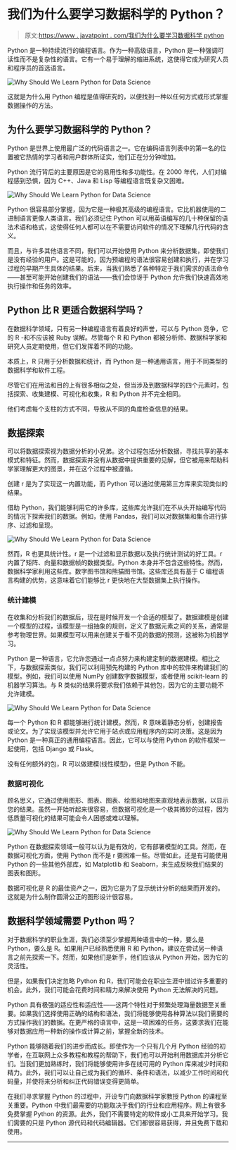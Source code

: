 # 我们为什么要学习数据科学的 Python？

> 原文:[https://www . javatpoint . com/我们为什么要学习数据科学 python](https://www.javatpoint.com/why-should-we-learn-python-for-data-science)

Python 是一种持续流行的编程语言。作为一种高级语言，Python 是一种强调可读性而不是复杂性的语言。它有一个易于理解的缩进系统，这使得它成为研究人员和程序员的首选语言。

![Why Should We Learn Python for Data Science](../Images/039c96bdbdb206c046206f3fa54aef32.png)

这就是为什么用 Python 编程是值得研究的，以便找到一种以任何方式或形式掌握数据操作的方法。

## 为什么要学习数据科学的 Python？

Python 是世界上使用最广泛的代码语言之一。它在编码语言列表中的第一名的位置被它热情的学习者和用户群体所证实，他们正在分分钟增加。

Python 流行背后的主要原因是它的易用性和多功能性。在 2000 年代，人们对编程感到恐惧，因为 C++、Java 和 Lisp 等编程语言既复杂又困难。

![Why Should We Learn Python for Data Science](../Images/702159eff438c0c8e2b59949f6914f94.png)

Python 很容易部分掌握，因为它是一种极其高级的编程语言。它比机器使用的二进制语言更像人类语言。我们必须记住 Python 可以用英语编写的几十种保留的语法术语和格式，这使得任何人都可以在不需要访问软件的情况下理解几行代码的含义。

而且，与许多其他语言不同，我们可以开始使用 Python 来分析数据集，即使我们是没有经验的用户。这是可能的，因为预编程的语法很容易创建和执行，并在学习过程的早期产生具体的结果。后来，当我们熟悉了各种特定于我们需求的语法命令——甚至可能开始创建我们的语法——我们会惊讶于 Python 允许我们快速高效地执行操作和任务的效率。

## Python 比 R 更适合数据科学吗？

在数据科学领域，只有另一种编程语言有着良好的声誉，可以与 Python 竞争，它的 R -和不应该被 Ruby 误解。尽管每个 R 和 Python 都被分析师、数据科学家和研究人员定期使用，但它们发挥着不同的功能。

本质上，R 只用于分析数据和统计，而 Python 是一种通用语言，用于不同类型的数据科学和软件工程。

尽管它们在用法和目的上有很多相似之处，但当涉及到数据科学的四个元素时，包括探索、收集建模、可视化和收集，R 和 Python 并不完全相同。

他们考虑每个支柱的方式不同，导致从不同的角度检查信息的结果。

## 数据探索

可以将数据探索视为数据分析的小兄弟。这个过程包括分析数据，寻找共享的基本模式和特征。然而，数据探索并没有从数据中提供重要的见解，但它被用来帮助科学家理解更大的图景，并在这个过程中被遵循。

创建 r 是为了实现这一内置功能，而 Python 可以通过使用第三方库来实现类似的结果。

借助 Python，我们能够利用它的许多库，这些库允许我们在不从头开始编写代码的情况下探索我们的数据。例如，使用 Pandas，我们可以对数据集和集合进行排序、过滤和呈现。

![Why Should We Learn Python for Data Science](../Images/4be4602e5e412ac08391f40614b18558.png)

然而，R 也更具统计性。r 是一个过滤和显示数据以及执行统计测试的好工具。r 内置了矩阵、向量和数据帧的数据类型。Python 本身并不包含这些特性。然而，数据科学家利用这些库。数字图书馆和熊猫图书馆。这些库还具有基于 C 编程语言构建的优势，这意味着它们能够比 r 更快地在大型数据集上执行操作。

### 统计建模

在收集和分析我们的数据后，现在是时候开发一个合适的模型了。数据建模是创建一个模型的过程，该模型是一组抽象的规则，定义了数据元素之间的关系，通常是参考物理世界。如果模型可以用来创建关于看不见的数据的预测，这被称为机器学习。

Python 是一种语言，它允许您通过一点点努力来构建定制的数据建模。相比之下，与数据探索类似，我们可以利用预先构建的 Python 库中的软件来构建我们的模型。例如，我们可以使用 NumPy 创建数字数据模型，或者使用 scikit-learn 的机器学习算法。与 R 类似的结果将要求我们依赖于其他包，因为它的主要功能不允许建模。

![Why Should We Learn Python for Data Science](../Images/a5a8a471e6fa895b41f2f934d45b491b.png)

每一个 Python 和 R 都能够进行统计建模。然而，R 意味着静态分析，创建报告或论文。为了实现该模型并允许它用于站点或应用程序内的实时决策。这是因为 Python 是一种真正的通用编程语言。因此，它可以与使用 Python 的软件框架一起使用，包括 Django 或 Flask。

没有任何额外的包，R 可以做建模(线性模型)，但是 Python 不能。

### 数据可视化

顾名思义，它通过使用图形、图表、图表、绘图和地图来直观地表示数据，以显示您的结果。虽然一开始听起来很容易，但数据可视化是一个极其微妙的过程，因为低质量可视化的结果可能会令人困惑或难以理解。

![Why Should We Learn Python for Data Science](../Images/80144493cd5acbbe967cb83d8e7da42a.png)

Python 在数据探索领域一般可以认为是有效的，它有部署模型的工具。然而，在数据可视化方面，使用 Python 而不是 r 要困难一些。尽管如此，还是有可能使用 Python 的一些其他外部库，如 Matplotlib 和 Seaborn，来生成反映我们结果的图表和图形。

数据可视化是 R 的最佳资产之一，因为它是为了显示统计分析的结果而开发的。这就是为什么制作圆滑公正的图形设计很容易。

## 数据科学领域需要 Python 吗？

对于数据科学的职业生涯，我们必须至少掌握两种语言中的一种，要么是 Python，要么是 R。如果用户已经熟悉使用 R 和 Python，建议在尝试另一种语言之前先探索一下。然而，如果他们是新手，他们应该从 Python 开始，因为它的灵活性。

但是，如果我们决定忽略 Python 和 R，我们可能会在职业生涯中错过许多重要的机会。此外，我们可能会花费时间和精力来解决使用 Python 无法解决的问题。

Python 具有极强的适应性和适应性——这两个特性对于频繁处理海量数据至关重要。如果我们选择使用正确的结构和语法，我们将能够使用各种算法以我们需要的方式操作我们的数据。在更严格的语言中，这是一项困难的任务，这要求我们在能够对数据应用一种新的操作或计算之前，掌握全新的技术。

Python 能够随着我们的进步而成长。即使作为一个只有几个月 Python 经验的初学者，在互联网上众多教程和教程的帮助下，我们也可以开始利用数据库并分析它们。当我们更加熟练时，我们将能够使用许多在线可用的 Python 库来减少时间和精力。此外，我们可以让自己成为我们的循环、条件和语法，以减少工作时间和代码量，并使将来分析和纠正代码错误变得更简单。

在我们寻求掌握 Python 的过程中，开设专门向数据科学家教授 Python 的课程至关重要。Python 中我们最需要的功能取决于我们的行业和应用程序。网上有很多免费掌握 Python 的资源。此外，我们不需要特定的软件或小工具来开始学习。我们需要的只是 Python 源代码和代码编辑器。它们都很容易获得，并且免费下载和使用。

* * *